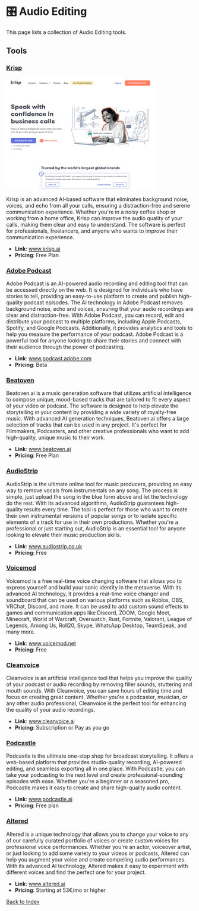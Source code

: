 # 🎛️ Audio Editing 

This page lists a collection of Audio Editing tools.

## Tools

### [Krisp](krisp.ai)
<a href="https://www.example.com">
   <img src="screenshot.png" width="400" height="300">
</a>

Krisp is an advanced AI-based software that eliminates background noise, voices, and echo from all your calls, ensuring a distraction-free and serene communication experience. Whether you're in a noisy coffee shop or working from a home office, Krisp can improve the audio quality of your calls, making them clear and easy to understand. The software is perfect for professionals, freelancers, and anyone who wants to improve their communication experience.
- **Link**: www.krisp.ai
- **Pricing**: Free Plan 

### [Adobe Podcast](https://podcast.adobe.com/)
Adobe Podcast is an AI-powered audio recording and editing tool that can be accessed directly on the web. It is designed for individuals who have stories to tell, providing an easy-to-use platform to create and publish high-quality podcast episodes. The AI technology in Adobe Podcast removes background noise, echo and voices, ensuring that your audio recordings are clear and distraction-free. With Adobe Podcast, you can record, edit and distribute your podcast to multiple platforms, including Apple Podcasts, Spotify, and Google Podcasts. Additionally, it provides analytics and tools to help you measure the performance of your podcast. Adobe Podcast is a powerful tool for anyone looking to share their stories and connect with their audience through the power of podcasting.
- **Link**: www.podcast.adobe.com
- **Pricing**: Beta


### [Beatoven](www.beatoven.ai/)
Beatoven.ai is a music generation software that utilizes artificial intelligence to compose unique, mood-based tracks that are tailored to fit every aspect of your video or podcast. The software is designed to help elevate the storytelling in your content by providing a wide variety of royalty-free music. With advanced AI generation techniques, Beatoven.ai offers a large selection of tracks that can be used in any project. It's perfect for Filmmakers, Podcasters, and other creative professionals who want to add high-quality, unique music to their work.
- **Link**: www.beatoven.ai
- **Pricing**: Free Plan

### [AudioStrip](www.audiostrip.co.uk)
AudioStrip is the ultimate online tool for music producers, providing an easy way to remove vocals from instrumentals on any song. The process is simple, just upload the song in the blue form above and let the technology do the rest. With its advanced algorithms, AudioStrip guarantees high-quality results every time. The tool is perfect for those who want to create their own instrumental versions of popular songs or to isolate specific elements of a track for use in their own productions. Whether you're a professional or just starting out, AudioStrip is an essential tool for anyone looking to elevate their music production skills.
- **Link**: www.audiostrip.co.uk
- **Pricing**: Free 

### [Voicemod](www.voicemod.net)
Voicemod is a free real-time voice changing software that allows you to express yourself and build your sonic identity in the metaverse. With its advanced AI technology, it provides a real-time voice changer and soundboard that can be used on various platforms such as Roblox, OBS, VRChat, Discord, and more. It can be used to add custom sound effects to games and communication apps like Discord, ZOOM, Google Meet, Minecraft, World of Warcraft, Overwatch, Rust, Fortnite, Valorant, League of Legends, Among Us, Roll20, Skype, WhatsApp Desktop, TeamSpeak, and many more.
- **Link**: www.voicemod.net
- **Pricing**: Free 

### [Cleanvoice](www.cleanvoice.ai)
Cleanvoice is an artificial intelligence tool that helps you improve the quality of your podcast or audio recording by removing filler sounds, stuttering and mouth sounds. With Cleanvoice, you can save hours of editing time and focus on creating great content. Whether you're a podcaster, musician, or any other audio professional, Cleanvoice is the perfect tool for enhancing the quality of your audio recordings.
- **Link**: www.cleanvoice.ai
- **Pricing**: Subscription or Pay as you go

### [Podcastle](www.podcastle.com)
Podcastle is the ultimate one-stop shop for broadcast storytelling. It offers a web-based platform that provides studio-quality recording, AI-powered editing, and seamless exporting all in one place. With Podcastle, you can take your podcasting to the next level and create professional-sounding episodes with ease. Whether you're a beginner or a seasoned pro, Podcastle makes it easy to create and share high-quality audio content.
- **Link**: www.podcastle.ai
- **Pricing**: Free plan

### [Altered](www.altered.ai)
Altered is a unique technology that allows you to change your voice to any of our carefully curated portfolio of voices or create custom voices for professional voice performances. Whether you're an actor, voiceover artist, or just looking to add some variety to your videos or podcasts, Altered can help you augment your voice and create compelling audio performances. With its advanced AI technology, Altered makes it easy to experiment with different voices and find the perfect one for your project.
- **Link**: www.altered.ai
- **Pricing**: Starting at 53€/mo or higher



[Back to Index](../README.MD)
